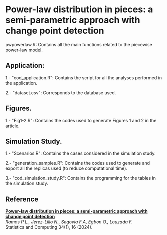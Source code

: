 # Power-law distribution in pieces: a semi-parametric approach with change point detection

pwpowerlaw.R: Contains all the main functions related to the piecewise power-law model.

## Application:
1.- "cod_application.R": Contains the script for all the analyses performed in the application.

2.- "dataset.csv": Corresponds to the database used.

## Figures.
1.- "Fig1-2.R": Contains the codes used to generate Figures 1 and 2 in the article.

## Simulation Study.
1.- "Scenarios.R": Contains the cases considered in the simulation study.

2.- "generation_samples.R": Contains the codes used to generate and export all the replicas used (to reduce computational time).

3.- "cod_simulation_study.R": Contains the programming for the tables in the simulation study.

## Reference

[**Power-law distribution in pieces: a semi-parametric approach with change point detection**](https://doi.org/10.1007/s11222-023-10336-x)  
*Ramos P.L., Jerez-Lillo N., Segovia F.A, Egbon O., Louzada F.*  
Statistics and Computing 34(1), 16 (2024). 
